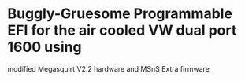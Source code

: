# Buggly-Gruesome Programmable EFI for the air cooled VW dual port 1600 using 
modified Megasquirt V2.2 hardware and MSnS Extra firmware
